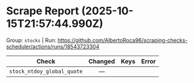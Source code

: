 # Scrape Report (2025-10-15T21:57:44.990Z)

Group: `stocks`  |  Run: https://github.com/AlbertoRoca96/scraping-checks-scheduler/actions/runs/18543723304

| Check | Changed | Keys | Error |
|---|:---:|:--|:--|
| `stock_ntdoy_global_quote` | — |  |  |
